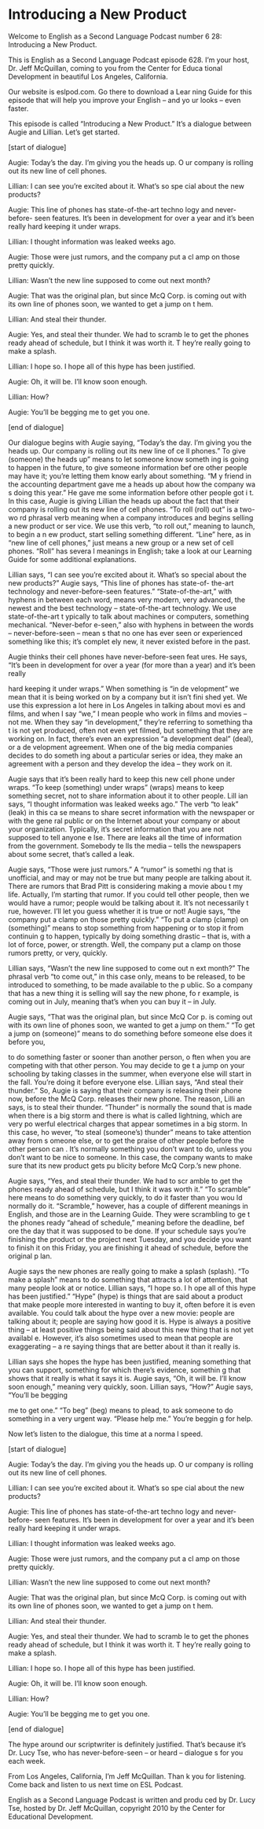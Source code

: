 # Introducing a New Product

Welcome to English as a Second Language Podcast number 6 28: Introducing a New Product. 

This is English as a Second Language Podcast episode 628.  I’m your host, Dr. Jeff McQuillan, coming to you from the Center for Educa tional Development in beautiful Los Angeles, California. 

Our website is eslpod.com.  Go there to download a Lear ning Guide for this episode that will help you improve your English – and yo ur looks – even faster. 

This episode is called “Introducing a New Product.”  It’s a dialogue between Augie and Lillian.  Let’s get started. 

[start of dialogue] 

Augie:  Today’s the day.  I’m giving you the heads up.  O ur company is rolling out its new line of cell phones. 

Lillian:  I can see you’re excited about it.  What’s so spe cial about the new products? 

Augie:  This line of phones has state-of-the-art techno logy and never-before- seen features.  It’s been in development for over a year and it’s been really hard keeping it under wraps.   

Lillian:  I thought information was leaked weeks ago.  

Augie:  Those were just rumors, and the company put a cl amp on those pretty quickly. 

Lillian:  Wasn’t the new line supposed to come out next month?   

Augie:  That was the original plan, but since McQ Corp.  is coming out with its own line of phones soon, we wanted to get a jump on t hem. 

Lillian:  And steal their thunder. 

 Augie:  Yes, and steal their thunder.  We had to scramb le to get the phones ready ahead of schedule, but I think it was worth it.  T hey’re really going to make a splash. 

Lillian:  I hope so.  I hope all of this hype has been justified. 

Augie:  Oh, it will be.  I’ll know soon enough. 

Lillian:  How? 

Augie:  You’ll be begging me to get you one. 

[end of dialogue] 

Our dialogue begins with Augie saying, “Today’s the day.  I’m giving you the heads up.  Our company is rolling out its new line of ce ll phones.”  To give (someone) the heads up” means to let someone know someth ing is going to happen in the future, to give someone information bef ore other people may have it; you’re letting them know early about something.  “M y friend in the accounting department gave me a heads up about how the company wa s doing this year.” He gave me some information before other people got i t.  In this case, Augie is giving Lillian the heads up about the fact that their company is rolling out its new line of cell phones.  “To roll (roll) out” is a two-wo rd phrasal verb meaning when a company introduces and begins selling a new product or ser vice.  We use this verb, “to roll out,” meaning to launch, to begin a n ew product, start selling something different.  “Line” here, as in “new line of  cell phones,” just means a new group or a new set of cell phones.  “Roll” has severa l meanings in English; take a look at our Learning Guide for some additional explanations. 

Lillian says, “I can see you’re excited about it.  What’s so special about the new products?”  Augie says, “This line of phones has state-of- the-art technology and never-before-seen features.”  “State-of-the-art,” with  hyphens in between each word, means very modern, very advanced, the newest and the  best technology – state-of-the-art technology.  We use state-of-the-art t ypically to talk about machines or computers, something mechanical.  “Never-befor e-seen,” also with hyphens in between the words – never-before-seen – mean s that no one has ever seen or experienced something like this; it’s complet ely new, it never existed before in the past.   

Augie thinks their cell phones have never-before-seen feat ures.  He says, “It’s been in development for over a year (for more than a year) and it’s been really  

 hard keeping it under wraps.”  When something is “in de velopment” we mean that it is being worked on by a company but it isn’t fini shed yet.  We use this expression a lot here in Los Angeles in talking about movi es and films, and when I say “we,” I mean people who work in films and movies – not me.  When they say “in development,” they’re referring to something tha t is not yet produced, often not even yet filmed, but something that they are working on.  In fact, there’s even an expression “a development deal” (deal), or a de velopment agreement. When one of the big media companies decides to do someth ing about a particular series or idea, they make an agreement with a  person and they develop the idea – they work on it. 

Augie says that it’s been really hard to keep this new cell  phone under wraps. “To keep (something) under wraps” (wraps) means to keep something secret, not to share information about it to other people.  Lill ian says, “I thought information was leaked weeks ago.”  The verb “to leak” (leak) in this ca se means to share secret information with the newspaper or with the gene ral public or on the Internet about your company or about your organization.   Typically, it’s secret information that you are not supposed to tell anyone e lse.  There are leaks all the time of information from the government.  Somebody te lls the media – tells the newspapers about some secret, that’s called a leak. 

Augie says, “Those were just rumors.”  A “rumor” is somethi ng that is unofficial, and may or may not be true but many people are talking about it.  There are rumors that Brad Pitt is considering making a movie abou t my life.  Actually, I’m starting that rumor.  If you could tell other people,  then we would have a rumor; people would be talking about it.  It’s not necessarily t rue, however.  I’ll let you guess whether it is true or not!  Augie says, “the company put a clamp on those pretty quickly.”  “To put a clamp (clamp) on (something)”  means to stop something from happening or to stop it from continuin g to happen, typically by doing something drastic – that is, with a lot of force, power, or strength.  Well, the company put a clamp on those rumors pretty, or very, quickly. 

Lillian says, “Wasn’t the new line supposed to come out n ext month?”  The phrasal verb “to come out,” in this case only, means to be  released, to be introduced to something, to be made available to the p ublic.  So a company that has a new thing it is selling will say the new phone, fo r example, is coming out in July, meaning that’s when you can buy it – in July.   

Augie says, “That was the original plan, but since McQ Cor p. is coming out with its own line of phones soon, we wanted to get a jump on them.”  “To get a jump on (someone)” means to do something before someone else does it before you,  

 to do something faster or sooner than another person, o ften when you are competing with that other person.  You may decide to ge t a jump on your schooling by taking classes in the summer, when everyone else will start in the fall.  You’re doing it before everyone else.  Lillian  says, “And steal their thunder.” So, Augie is saying that their company is releasing their  phone now, before the McQ Corp. releases their new phone.  The reason, Lilli an says, is to steal their thunder.  “Thunder” is normally the sound that is made when there is a big storm and there is what is called lightning, which are very po werful electrical charges that appear sometimes in a big storm.  In this case, ho wever, “to steal (someone’s) thunder” means to take attention away from s omeone else, or to get the praise of other people before the other person can .  It’s normally something you don’t want to do, unless you don’t want to be nice to someone.  In this case, the company wants to make sure that its new product gets pu blicity before McQ Corp.’s new phone. 

Augie says, “Yes, and steal their thunder.  We had to scr amble to get the phones ready ahead of schedule, but I think it was worth it.”  “To scramble” here means to do something very quickly, to do it faster than you wou ld normally do it. “Scramble,” however, has a couple of different meanings in English, and those are in the Learning Guide.  They were scrambling to ge t the phones ready “ahead of schedule,” meaning before the deadline, bef ore the day that it was supposed to be done.  If your schedule says you’re finishing  the product or the project next Tuesday, and you decide you want to finish it  on this Friday, you are finishing it ahead of schedule, before the original p lan.   

Augie says the new phones are really going to make a splash  (splash).  “To make a splash” means to do something that attracts a lot of attention, that many people look at or notice.  Lillian says, “I hope so.  I h ope all of this hype has been justified.”  “Hype” (hype) is things that are said about a product that make people more interested in wanting to buy it, often before it  is even available.  You could talk about the hype over a new movie: people are talking  about it; people are saying how good it is.  Hype is always a positive thing – at  least positive things being said about this new thing that is not yet availabl e.  However, it’s also sometimes used to mean that people are exaggerating – a re saying things that are better about it than it really is. 

Lillian says she hopes the hype has been justified, meaning  something that you can support, something for which there’s evidence, somethin g that shows that it really is what it says it is.  Augie says, “Oh, it will be.   I’ll know soon enough,” meaning very quickly, soon.  Lillian says, “How?”  Augie says,  “You’ll be begging  

 me to get one.”  “To beg” (beg) means to plead, to ask someone to do something in a very urgent way.  “Please help me.”  You’re beggin g for help. 

Now let’s listen to the dialogue, this time at a norma l speed. 

[start of dialogue] 

Augie:  Today’s the day.  I’m giving you the heads up.  O ur company is rolling out its new line of cell phones. 

Lillian:  I can see you’re excited about it.  What’s so spe cial about the new products? 

Augie:  This line of phones has state-of-the-art techno logy and never-before- seen features.  It’s been in development for over a year and it’s been really hard keeping it under wraps.   

Lillian:  I thought information was leaked weeks ago.  

Augie:  Those were just rumors, and the company put a cl amp on those pretty quickly. 

Lillian:  Wasn’t the new line supposed to come out next month?   

Augie:  That was the original plan, but since McQ Corp.  is coming out with its own line of phones soon, we wanted to get a jump on t hem. 

Lillian:  And steal their thunder. 

Augie:  Yes, and steal their thunder.  We had to scramb le to get the phones ready ahead of schedule, but I think it was worth it.  T hey’re really going to make a splash. 

Lillian:  I hope so.  I hope all of this hype has been justified. 

Augie:  Oh, it will be.  I’ll know soon enough. 

Lillian:  How? 

Augie:  You’ll be begging me to get you one. 

 [end of dialogue] 

The hype around our scriptwriter is definitely justified.   That’s because it’s Dr. Lucy Tse, who has never-before-seen – or heard – dialogue s for you each week.   

From Los Angeles, California, I’m Jeff McQuillan.  Than k you for listening.  Come back and listen to us next time on ESL Podcast. 

English as a Second Language Podcast is written and produ ced by Dr. Lucy Tse, hosted by Dr. Jeff McQuillan, copyright 2010 by the Center  for Educational Development.

